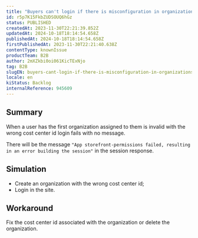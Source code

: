 ```yaml
---
title: "Buyers can't login if there is misconfiguration in organizations/cost centers"
id: r5p7K15FkbZUDSOUQ6hGz
status: PUBLISHED
createdAt: 2023-11-30T22:21:39.852Z
updatedAt: 2024-10-18T18:14:54.658Z
publishedAt: 2024-10-18T18:14:54.658Z
firstPublishedAt: 2023-11-30T22:21:40.638Z
contentType: knownIssue
productTeam: B2B
author: 2mXZkbi0oi061KicTExNjo
tag: B2B
slugEN: buyers-cant-login-if-there-is-misconfiguration-in-organizationscost-centers
locale: en
kiStatus: Backlog
internalReference: 945609
---
```


## Summary


When a user has the first organization assigned to them is invalid with the wrong cost center id login fails with no message.

There will be the message `"App storefront-permissions failed, resulting in an error building the session"` in the session response.


##

## Simulation



- Create an organization with the wrong cost center id;
- Login in the site.


##

## Workaround


Fix the cost center id associated with the organization or delete the organization.



